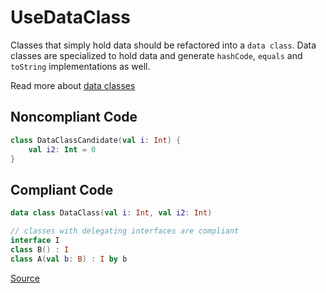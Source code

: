 # UseDataClass

Classes that simply hold data should be refactored into a `data class`. Data classes are specialized to hold data
and generate `hashCode`, `equals` and `toString` implementations as well.

Read more about [data classes](https://kotlinlang.org/docs/data-classes.html)

## Noncompliant Code

```kotlin
class DataClassCandidate(val i: Int) {
    val i2: Int = 0
}
```
## Compliant Code

```kotlin
data class DataClass(val i: Int, val i2: Int)

// classes with delegating interfaces are compliant
interface I
class B() : I
class A(val b: B) : I by b
```

[Source](https://detekt.dev/docs/rules/style#usedataclass)
